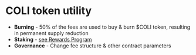 # COLI token utility

* **Burning** - 50% of the fees are used to buy & burn $COLI token, resulting in permanent supply reduction
* **Staking** - [see Rewards Program](../Rewards/Summary.md)
* **Governance** - Change fee structure & other contract parameters
